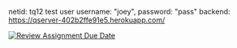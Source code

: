 netid: tq12
test user username: "joey", password: "pass" 
backend: https://qserver-402b2ffe91e5.herokuapp.com/

[![Review Assignment Due Date](https://classroom.github.com/assets/deadline-readme-button-22041afd0340ce965d47ae6ef1cefeee28c7c493a6346c4f15d667ab976d596c.svg)](https://classroom.github.com/a/bQyPELh8)

